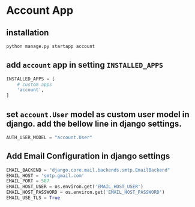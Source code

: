 # Account App 

## installation
```bash
python manage.py startapp account
```
## add `account` app in setting `INSTALLED_APPS`
```python
INSTALLED_APPS = [
    # custom apps
    'account',
]
```
## set `account.User` model as custom user model in django. add the bellow line in django settings. 
```python
AUTH_USER_MODEL = "account.User"
```

## Add Email Configuration in django settings
```python
EMAIL_BACKEND = "django.core.mail.backends.smtp.EmailBackend"
EMAIL_HOST = 'smtp.gmail.com'
EMAIL_PORT = 587
EMAIL_HOST_USER = os.environ.get('EMAIL_HOST_USER')
EMAIL_HOST_PASSWORD = os.environ.get('EMAIL_HOST_PASSWORD')
EMAIL_USE_TLS = True
```